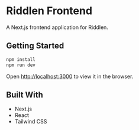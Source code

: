 # Riddlen Frontend

A Next.js frontend application for Riddlen.

## Getting Started

```bash
npm install
npm run dev
```

Open [http://localhost:3000](http://localhost:3000) to view it in the browser.

## Built With

- Next.js
- React
- Tailwind CSS